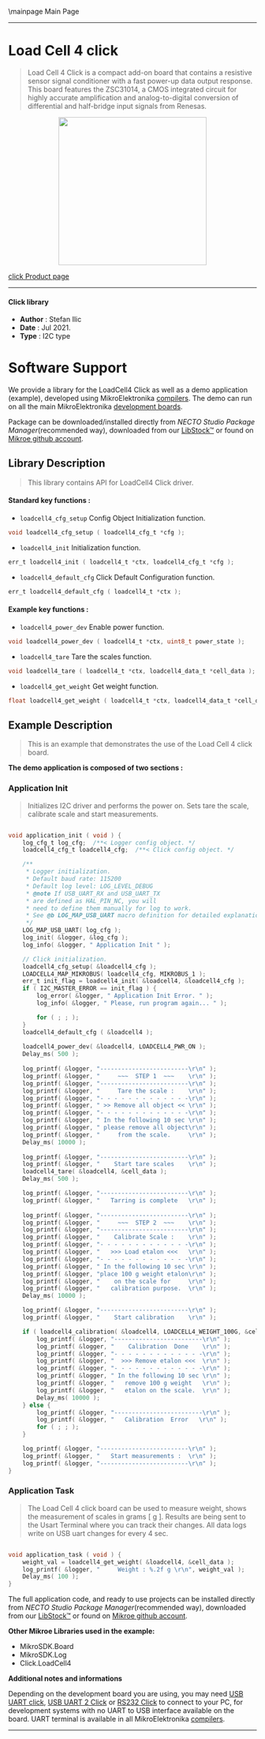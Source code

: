 \mainpage Main Page

---
# Load Cell 4 click

> Load Cell 4 Click is a compact add-on board that contains a resistive sensor signal conditioner with a fast power-up data output response. This board features the ZSC31014, a CMOS integrated circuit for highly accurate amplification and analog-to-digital conversion of differential and half-bridge input signals from Renesas. 

<p align="center">
  <img src="https://download.mikroe.com/images/click_for_ide/loadcell4_click.png" height=300px>
</p>

[click Product page](https://www.mikroe.com/load-cell-4-click)

---


#### Click library

- **Author**        : Stefan Ilic
- **Date**          : Jul 2021.
- **Type**          : I2C type


# Software Support

We provide a library for the LoadCell4 Click
as well as a demo application (example), developed using MikroElektronika
[compilers](https://www.mikroe.com/necto-studio).
The demo can run on all the main MikroElektronika [development boards](https://www.mikroe.com/development-boards).

Package can be downloaded/installed directly from *NECTO Studio Package Manager*(recommended way), downloaded from our [LibStock&trade;](https://libstock.mikroe.com) or found on [Mikroe github account](https://github.com/MikroElektronika/mikrosdk_click_v2/tree/master/clicks).

## Library Description

> This library contains API for LoadCell4 Click driver.

#### Standard key functions :

- `loadcell4_cfg_setup` Config Object Initialization function.
```c
void loadcell4_cfg_setup ( loadcell4_cfg_t *cfg );
```

- `loadcell4_init` Initialization function.
```c
err_t loadcell4_init ( loadcell4_t *ctx, loadcell4_cfg_t *cfg );
```

- `loadcell4_default_cfg` Click Default Configuration function.
```c
err_t loadcell4_default_cfg ( loadcell4_t *ctx );
```

#### Example key functions :

- `loadcell4_power_dev` Enable power function.
```c
void loadcell4_power_dev ( loadcell4_t *ctx, uint8_t power_state );
```

- `loadcell4_tare` Tare the scales function.
```c
void loadcell4_tare ( loadcell4_t *ctx, loadcell4_data_t *cell_data );
```

- `loadcell4_get_weight` Get weight function.
```c
float loadcell4_get_weight ( loadcell4_t *ctx, loadcell4_data_t *cell_data );
```

## Example Description

> This is an example that demonstrates the use of the Load Cell 4 click board.

**The demo application is composed of two sections :**

### Application Init

> Initializes I2C driver and performs the power on. Sets tare the scale, calibrate scale and start measurements.

```c

void application_init ( void ) {
    log_cfg_t log_cfg;  /**< Logger config object. */
    loadcell4_cfg_t loadcell4_cfg;  /**< Click config object. */

    /** 
     * Logger initialization.
     * Default baud rate: 115200
     * Default log level: LOG_LEVEL_DEBUG
     * @note If USB_UART_RX and USB_UART_TX 
     * are defined as HAL_PIN_NC, you will 
     * need to define them manually for log to work. 
     * See @b LOG_MAP_USB_UART macro definition for detailed explanation.
     */
    LOG_MAP_USB_UART( log_cfg );
    log_init( &logger, &log_cfg );
    log_info( &logger, " Application Init " );

    // Click initialization.
    loadcell4_cfg_setup( &loadcell4_cfg );
    LOADCELL4_MAP_MIKROBUS( loadcell4_cfg, MIKROBUS_1 );
    err_t init_flag = loadcell4_init( &loadcell4, &loadcell4_cfg );
    if ( I2C_MASTER_ERROR == init_flag ) {
        log_error( &logger, " Application Init Error. " );
        log_info( &logger, " Please, run program again... " );

        for ( ; ; );
    }
    loadcell4_default_cfg ( &loadcell4 );
    
    loadcell4_power_dev( &loadcell4, LOADCELL4_PWR_ON );
    Delay_ms( 500 );
    
    log_printf( &logger, "-------------------------\r\n" );
    log_printf( &logger, "     ~~~  STEP 1  ~~~    \r\n" );
    log_printf( &logger, "-------------------------\r\n" );
    log_printf( &logger, "     Tare the scale :    \r\n" );
    log_printf( &logger, "- - - - - - - - - - - - -\r\n" );
    log_printf( &logger, " >> Remove all object << \r\n" );
    log_printf( &logger, "- - - - - - - - - - - - -\r\n" );
    log_printf( &logger, " In the following 10 sec \r\n" );
    log_printf( &logger, " please remove all object\r\n" );
    log_printf( &logger, "     from the scale.     \r\n" );
    Delay_ms( 10000 );
    
    log_printf( &logger, "-------------------------\r\n" );
    log_printf( &logger, "    Start tare scales    \r\n" );
    loadcell4_tare( &loadcell4, &cell_data );
    Delay_ms( 500 );

    log_printf( &logger, "-------------------------\r\n" );
    log_printf( &logger, "   Tarring is complete   \r\n" );
    
    log_printf( &logger, "-------------------------\r\n" );
    log_printf( &logger, "     ~~~  STEP 2  ~~~    \r\n" );
    log_printf( &logger, "-------------------------\r\n" );
    log_printf( &logger, "    Calibrate Scale :    \r\n" );
    log_printf( &logger, "- - - - - - - - - - - - -\r\n" );
    log_printf( &logger, "   >>> Load etalon <<<   \r\n" );
    log_printf( &logger, "- - - - - - - - - - - - -\r\n" );
    log_printf( &logger, " In the following 10 sec \r\n" );
    log_printf( &logger, "place 100 g weight etalon\r\n" );
    log_printf( &logger, "    on the scale for     \r\n" );
    log_printf( &logger, "   calibration purpose.  \r\n" );
    Delay_ms( 10000 );

    log_printf( &logger, "-------------------------\r\n" );
    log_printf( &logger, "    Start calibration    \r\n" );

    if ( loadcell4_calibration( &loadcell4, LOADCELL4_WEIGHT_100G, &cell_data ) == LOADCELL4_OK ) {
        log_printf( &logger, "-------------------------\r\n" );
        log_printf( &logger, "    Calibration  Done    \r\n" );
        log_printf( &logger, "- - - - - - - - - - - - -\r\n" );
        log_printf( &logger, "  >>> Remove etalon <<<  \r\n" );
        log_printf( &logger, "- - - - - - - - - - - - -\r\n" );
        log_printf( &logger, " In the following 10 sec \r\n" );
        log_printf( &logger, "   remove 100 g weight   \r\n" );
        log_printf( &logger, "   etalon on the scale.  \r\n" );
        Delay_ms( 10000 );
    } else {
        log_printf( &logger, "-------------------------\r\n" );
        log_printf( &logger, "   Calibration  Error   \r\n" );
        for ( ; ; );
    }

    log_printf( &logger, "-------------------------\r\n" );
    log_printf( &logger, "   Start measurements :  \r\n" );
    log_printf( &logger, "-------------------------\r\n" );
}

```

### Application Task

> The Load Cell 4 click board can be used to measure weight, shows the measurement of scales in grams [ g ].
> Results are being sent to the Usart Terminal where you can track their changes. All data logs write on USB uart changes for every 4 sec.

```c

void application_task ( void ) {
    weight_val = loadcell4_get_weight( &loadcell4, &cell_data );
    log_printf( &logger, "     Weight : %.2f g \r\n", weight_val );
    Delay_ms( 100 );
}

```


The full application code, and ready to use projects can be installed directly from *NECTO Studio Package Manager*(recommended way), downloaded from our [LibStock&trade;](https://libstock.mikroe.com) or found on [Mikroe github account](https://github.com/MikroElektronika/mikrosdk_click_v2/tree/master/clicks).

**Other Mikroe Libraries used in the example:**

- MikroSDK.Board
- MikroSDK.Log
- Click.LoadCell4

**Additional notes and informations**

Depending on the development board you are using, you may need
[USB UART click](https://www.mikroe.com/usb-uart-click),
[USB UART 2 Click](https://www.mikroe.com/usb-uart-2-click) or
[RS232 Click](https://www.mikroe.com/rs232-click) to connect to your PC, for
development systems with no UART to USB interface available on the board. UART
terminal is available in all MikroElektronika
[compilers](https://shop.mikroe.com/compilers).

---
